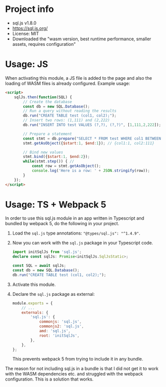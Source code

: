 # Project info
- sql.js v1.8.0
- https://sql.js.org/
- License: MIT
- Downloaded the "wasm version, best runtime performance, smaller assets, requires configuration"


# Usage: JS
When activating this module, a JS file is added to the page and also the loading of WASM files is already configured. Example usage:

```html
<script>
    sqlJs.then(function(SQL) {
        // Create the database
        const db = new SQL.Database();
        // Run a query without reading the results
        db.run("CREATE TABLE test (col1, col2);");
        // Insert two rows: (1,111) and (2,222)
        db.run("INSERT INTO test VALUES (?,?), (?,?)", [1,111,2,222]);

        // Prepare a statement
        const stmt = db.prepare("SELECT * FROM test WHERE col1 BETWEEN $start AND $end");
        stmt.getAsObject({$start:1, $end:1}); // {col1:1, col2:111}

        // Bind new values
        stmt.bind({$start:1, $end:2});
        while(stmt.step()) { //
            const row = stmt.getAsObject();
            console.log('Here is a row: ' + JSON.stringify(row));
        }
    });
</script>
```


# Usage: TS + Webpack 5

In order to use this sql.js module in an app written in Typescript and bundled by webpack 5, do the following in your project.

1. Load the `sql.js` type annotations: `"@types/sql.js": "^1.4.9"`.

2. Now you can work with the `sql.js` package in your Typescript code.
    ```ts
    import initSqlJs from 'sql.js';
    declare const sqlJs: Promise<initSqlJs.SqlJsStatic>;

    const SQL = await sqlJs;
    const db = new SQL.Database();
    db.run("CREATE TABLE test (col1, col2);");
    ```

3. Activate this module.

4. Declare the `sql.js` package as external:
    ```js
    module.exports = {
        // ...
        externals: {
            'sql.js': {
                commonjs: 'sql.js',
                commonjs2: 'sql.js',
                amd: 'sql.js',
                root: 'initSqlJs',
            },
        },
    };
    ```
    This prevents webpack 5 from trying to include it in any bundle.

The reason for not including sql.js in a bundle is that I did not get it to work with the WASM dependencies etc. and struggled with the webpack configuration. This is a solution that works.